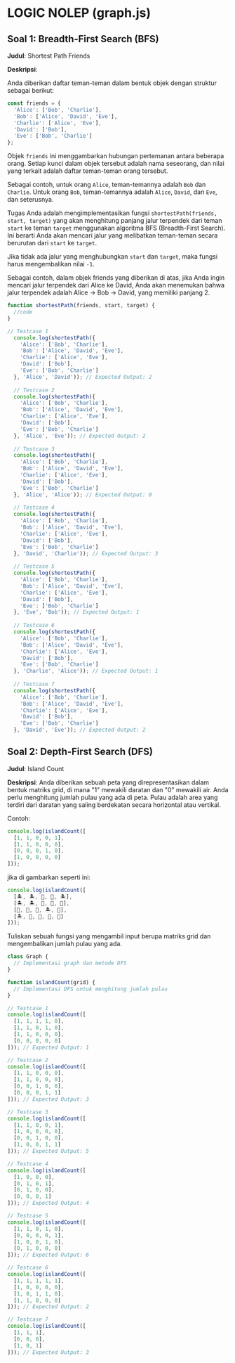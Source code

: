 # LOGIC NOLEP (graph.js)

## Soal 1: Breadth-First Search (BFS)

**Judul**: Shortest Path Friends

**Deskripsi**:

Anda diberikan daftar teman-teman dalam bentuk objek dengan struktur sebagai berikut:

```js
const friends = {
  'Alice': ['Bob', 'Charlie'],
  'Bob': ['Alice', 'David', 'Eve'],
  'Charlie': ['Alice', 'Eve'],
  'David': ['Bob'],
  'Eve': ['Bob', 'Charlie']
};
```

Objek `friends` ini menggambarkan hubungan pertemanan antara beberapa orang. Setiap kunci dalam objek tersebut adalah nama seseorang, dan nilai yang terkait adalah daftar teman-teman orang tersebut.

Sebagai contoh, untuk orang `Alice`, teman-temannya adalah `Bob` dan `Charlie`. Untuk orang `Bob`, teman-temannya adalah `Alice`, `David`, dan `Eve`, dan seterusnya.

Tugas Anda adalah mengimplementasikan fungsi `shortestPath(friends, start, target)` yang akan menghitung panjang jalur terpendek dari teman `start` ke teman `target` menggunakan algoritma BFS (Breadth-First Search). Ini berarti Anda akan mencari jalur yang melibatkan teman-teman secara berurutan dari `start` ke `target`.

Jika tidak ada jalur yang menghubungkan `start` dan `target`, maka fungsi harus mengembalikan nilai `-1`.

Sebagai contoh, dalam objek friends yang diberikan di atas, jika Anda ingin mencari jalur terpendek dari Alice ke David, Anda akan menemukan bahwa jalur terpendek adalah Alice -> Bob -> David, yang memiliki panjang 2.

```js
function shortestPath(friends, start, target) {
  //code
}

// Testcase 1
  console.log(shortestPath({
    'Alice': ['Bob', 'Charlie'],
    'Bob': ['Alice', 'David', 'Eve'],
    'Charlie': ['Alice', 'Eve'],
    'David': ['Bob'],
    'Eve': ['Bob', 'Charlie']
  }, 'Alice', 'David')); // Expected Output: 2
  
  // Testcase 2
  console.log(shortestPath({
    'Alice': ['Bob', 'Charlie'],
    'Bob': ['Alice', 'David', 'Eve'],
    'Charlie': ['Alice', 'Eve'],
    'David': ['Bob'],
    'Eve': ['Bob', 'Charlie']
  }, 'Alice', 'Eve')); // Expected Output: 2
  
  // Testcase 3
  console.log(shortestPath({
    'Alice': ['Bob', 'Charlie'],
    'Bob': ['Alice', 'David', 'Eve'],
    'Charlie': ['Alice', 'Eve'],
    'David': ['Bob'],
    'Eve': ['Bob', 'Charlie']
  }, 'Alice', 'Alice')); // Expected Output: 0
  
  // Testcase 4
  console.log(shortestPath({
    'Alice': ['Bob', 'Charlie'],
    'Bob': ['Alice', 'David', 'Eve'],
    'Charlie': ['Alice', 'Eve'],
    'David': ['Bob'],
    'Eve': ['Bob', 'Charlie']
  }, 'David', 'Charlie')); // Expected Output: 3
  
  // Testcase 5
  console.log(shortestPath({
    'Alice': ['Bob', 'Charlie'],
    'Bob': ['Alice', 'David', 'Eve'],
    'Charlie': ['Alice', 'Eve'],
    'David': ['Bob'],
    'Eve': ['Bob', 'Charlie']
  }, 'Eve', 'Bob')); // Expected Output: 1
  
  // Testcase 6
  console.log(shortestPath({
    'Alice': ['Bob', 'Charlie'],
    'Bob': ['Alice', 'David', 'Eve'],
    'Charlie': ['Alice', 'Eve'],
    'David': ['Bob'],
    'Eve': ['Bob', 'Charlie']
  }, 'Charlie', 'Alice')); // Expected Output: 1
  
  // Testcase 7
  console.log(shortestPath({
    'Alice': ['Bob', 'Charlie'],
    'Bob': ['Alice', 'David', 'Eve'],
    'Charlie': ['Alice', 'Eve'],
    'David': ['Bob'],
    'Eve': ['Bob', 'Charlie']
  }, 'David', 'Eve')); // Expected Output: 2
```

## Soal 2: Depth-First Search (DFS)
**Judul**: Island Count

**Deskripsi**:
Anda diberikan sebuah peta yang direpresentasikan dalam bentuk matriks grid, di mana "1" mewakili daratan dan "0" mewakili air. Anda perlu menghitung jumlah pulau yang ada di peta. Pulau adalah area yang terdiri dari daratan yang saling berdekatan secara horizontal atau vertikal.

Contoh:
```js
console.log(islandCount([
  [1, 1, 0, 0, 1],
  [1, 1, 0, 0, 0],
  [0, 0, 0, 1, 0],
  [1, 0, 0, 0, 0]
])); 
```

jika di gambarkan seperti ini:
```js
console.log(islandCount([
  [🏝︎, 🏝︎, 🌊, 🌊, 🏝︎],
  [🏝︎, 🏝︎, 🌊, 🌊, 🌊],
  [🌊, 🌊, 🌊, 🏝︎, 🌊],
  [🏝︎, 🌊, 🌊, 🌊, 🌊]
])); 
```

Tuliskan sebuah fungsi yang mengambil input berupa matriks grid dan mengembalikan jumlah pulau yang ada.

```js
class Graph {
  // Implementasi graph dan metode DFS
}

function islandCount(grid) {
  // Implementasi DFS untuk menghitung jumlah pulau
}

// Testcase 1
console.log(islandCount([
  [1, 1, 1, 1, 0],
  [1, 1, 0, 1, 0],
  [1, 1, 0, 0, 0],
  [0, 0, 0, 0, 0]
])); // Expected Output: 1

// Testcase 2
console.log(islandCount([
  [1, 1, 0, 0, 0],
  [1, 1, 0, 0, 0],
  [0, 0, 1, 0, 0],
  [0, 0, 0, 1, 1]
])); // Expected Output: 3

// Testcase 3
console.log(islandCount([
  [1, 1, 0, 0, 1],
  [1, 0, 0, 0, 0],
  [0, 0, 1, 0, 0],
  [1, 0, 0, 1, 1]
])); // Expected Output: 5

// Testcase 4
console.log(islandCount([
  [1, 0, 0, 0],
  [0, 1, 0, 1],
  [0, 1, 0, 0],
  [0, 0, 0, 1]
])); // Expected Output: 4

// Testcase 5
console.log(islandCount([
  [1, 1, 0, 1, 0],
  [0, 0, 0, 0, 1],
  [1, 0, 0, 1, 0],
  [0, 1, 0, 0, 0]
])); // Expected Output: 6

// Testcase 6
console.log(islandCount([
  [1, 1, 1, 1, 1],
  [1, 0, 0, 0, 0],
  [1, 0, 1, 1, 0],
  [1, 1, 0, 0, 0]
])); // Expected Output: 2

// Testcase 7
console.log(islandCount([
  [1, 1, 1],
  [0, 0, 0],
  [1, 0, 1]
])); // Expected Output: 3
```